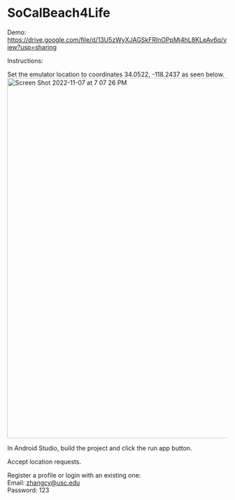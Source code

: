 # SoCalBeach4Life
Demo: https://drive.google.com/file/d/13U5zWyXJAGSkFRlnOPpMj4hL8KLeAv6q/view?usp=sharing   

Instructions:  

Set the emulator location to coordinates 34.0522, -118.2437 as seen below.
<img width="823" alt="Screen Shot 2022-11-07 at 7 07 26 PM" src="https://user-images.githubusercontent.com/46872874/200465603-795cc76c-392e-4786-bf2d-19c7e90e37e2.png">

In Android Studio, build the project and click the run app button.

Accept location requests.

Register a profile or login with an existing one:  
Email: zhangcy@usc.edu  
Password: 123
